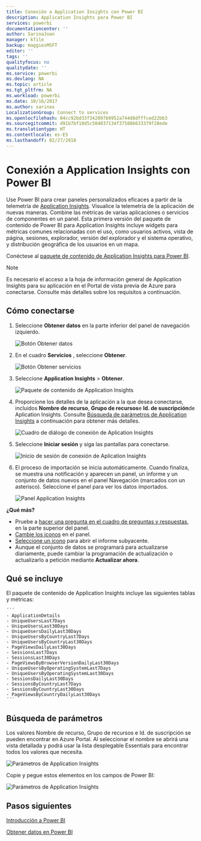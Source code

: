 ```yaml
---
title: Conexión a Application Insights con Power BI
description: Application Insights para Power BI
services: powerbi
documentationcenter: ''
author: SarinaJoan
manager: kfile
backup: maggiesMSFT
editor: ''
tags: ''
qualityfocus: no
qualitydate: ''
ms.service: powerbi
ms.devlang: NA
ms.topic: article
ms.tgt_pltfrm: NA
ms.workload: powerbi
ms.date: 10/16/2017
ms.author: sarinas
LocalizationGroup: Connect to services
ms.openlocfilehash: 04cc92bd33f342097b9952a744d8dfffced22bb3
ms.sourcegitcommit: d91b7bf18d5c504037134f375886633379f28ede
ms.translationtype: HT
ms.contentlocale: es-ES
ms.lasthandoff: 02/27/2018
---
```

# <a name="connect-to-application-insights-with-power-bi"></a>Conexión a Application Insights con Power BI
Use Power BI para crear paneles personalizados eficaces a partir de la telemetría de [Application Insights](https://azure.microsoft.com/documentation/articles/app-insights-overview/). Visualice la telemetría de la aplicación de nuevas maneras. Combine las métricas de varias aplicaciones o servicios de componentes en un panel. Esta primera versión del paquete de contenido de Power BI para Application Insights incluye widgets para métricas comunes relacionadas con el uso, como usuarios activos, vista de página, sesiones, explorador, versión del explorador y el sistema operativo, y distribución geográfica de los usuarios en un mapa.

Conéctese al [paquete de contenido de Application Insights para Power BI](https://app.powerbi.com/getdata/services/application-insights).

>[!NOTE]
>Es necesario el acceso a la hoja de información general de Application Insights para su aplicación en el Portal de vista previa de Azure para conectarse. Consulte más detalles sobre los requisitos a continuación.

## <a name="how-to-connect"></a>Cómo conectarse
1. Seleccione **Obtener datos** en la parte inferior del panel de navegación izquierdo.
   
    ![Botón Obtener datos](media/service-connect-to-application-insights/pbi_getdata.png)
2. En el cuadro **Servicios** , seleccione **Obtener**.
   
    ![Botón Obtener servicios](media/service-connect-to-application-insights/pbi_getservices.png)
3. Seleccione **Application Insights** > **Obtener**.
   
    ![Paquete de contenido de Application Insights](media/service-connect-to-application-insights/appinsights.png)
4. Proporcione los detalles de la aplicación a la que desea conectarse, incluidos **Nombre de recurso**, **Grupo de recursos**e **Id. de suscripción**de Aplication Insights. Consulte [Búsqueda de parámetros de Application Insights](#FindingAppInsightsParams) a continuación para obtener más detalles.
   
    ![Cuadro de diálogo de conexión de Aplication Insights](media/service-connect-to-application-insights/pbi_contpkappinsitconnectndialog.png)    
5. Seleccione **Iniciar sesión** y siga las pantallas para conectarse.
   
    ![Inicio de sesión de conexión de Aplication Insights](media/service-connect-to-application-insights/pbi_contpkappinsitconnectn2.png)
6. El proceso de importación se inicia automáticamente. Cuando finaliza, se muestra una notificación y aparecen un panel, un informe y un conjunto de datos nuevos en el panel Navegación (marcados con un asterisco).  Seleccione el panel para ver los datos importados.
   
    ![Panel Application Insights](media/service-connect-to-application-insights/pbi_contpkappinsitdash.png)

**¿Qué más?**

* Pruebe a [hacer una pregunta en el cuadro de preguntas y respuestas](power-bi-q-and-a.md), en la parte superior del panel.
* [Cambie los iconos](service-dashboard-edit-tile.md) en el panel.
* [Seleccione un icono](service-dashboard-tiles.md) para abrir el informe subyacente.
* Aunque el conjunto de datos se programará para actualizarse diariamente, puede cambiar la programación de actualización o actualizarlo a petición mediante **Actualizar ahora**.

## <a name="whats-included"></a>Qué se incluye
El paquete de contenido de Application Insights incluye las siguientes tablas y métricas:  

    ´´´
    - ApplicationDetails  
    - UniqueUsersLast7Days   
    - UniqueUsersLast30Days   
    - UniqueUsersDailyLast30Days  
    - UniqueUsersByCountryLast7Days  
    - UniqueUsersByCountryLast30Days   
    - PageViewsDailyLast30Days   
    - SessionsLast7Days   
    - SessionsLast30Days  
    - PageViewsByBrowserVersionDailyLast30Days   
    - UniqueUsersByOperatingSystemLast7Days   
    - UniqueUsersByOperatingSystemLast30Days    
    - SessionsDailyLast30Days   
    - SessionsByCountryLast7Days   
    - SessionsByCountryLast30Days   
    - PageViewsByCountryDailyLast30Days  
    ´´´ 

<a name="FindingAppInsightsParams"></a>

## <a name="finding-parameters"></a>Búsqueda de parámetros
Los valores Nombre de recurso, Grupo de recursos e Id. de suscripción se pueden encontrar en Azure Portal. Al seleccionar el nombre se abrirá una vista detallada y podrá usar la lista desplegable Essentials para encontrar todos los valores que necesita.

![Parámetros de Application Insights](media/service-connect-to-application-insights/pbi_contpkappinsitparams.png)

Copie y pegue estos elementos en los campos de Power BI:

![Parámetros de Application Insights](media/service-connect-to-application-insights/pbi_contpkappinsitparam2.png)

## <a name="next-steps"></a>Pasos siguientes
[Introducción a Power BI](service-get-started.md)

[Obtener datos en Power BI](service-get-data.md)

